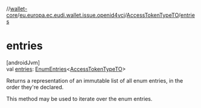 //[wallet-core](../../../index.md)/[eu.europa.ec.eudi.wallet.issue.openid4vci](../index.md)/[AccessTokenTypeTO](index.md)/[entries](entries.md)

# entries

[androidJvm]\
val [entries](entries.md): [EnumEntries](https://kotlinlang.org/api/latest/jvm/stdlib/kotlin-stdlib/kotlin.enums/-enum-entries/index.html)&lt;[AccessTokenTypeTO](index.md)&gt;

Returns a representation of an immutable list of all enum entries, in the order they're declared.

This method may be used to iterate over the enum entries.
